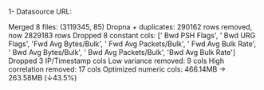 1- Datasource URL: 

Merged 8 files: (3119345, 85)
Dropna + duplicates: 290162 rows removed, now 2829183 rows
Dropped 8 constant cols: [' Bwd PSH Flags', ' Bwd URG Flags', 'Fwd Avg Bytes/Bulk', ' Fwd Avg Packets/Bulk', ' Fwd Avg Bulk Rate', ' Bwd Avg Bytes/Bulk', ' Bwd Avg Packets/Bulk', 'Bwd Avg Bulk Rate']
Dropped 3 IP/Timestamp cols
Low variance removed: 9 cols
High correlation removed: 17 cols
Optimized numeric cols: 466.14MB → 263.58MB (↓43.5%)
